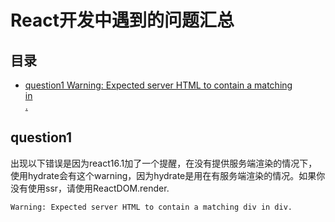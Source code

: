 # React开发中遇到的问题汇总

## 目录

* [question1 Warning: Expected server HTML to contain a matching <div> in <div>.](#question1)

## question1

出现以下错误是因为react16.1加了一个提醒，在没有提供服务端渲染的情况下，使用hydrate会有这个warning，因为hydrate是用在有服务端渲染的情况。如果你没有使用ssr，请使用ReactDOM.render.

``` Warning: Expected server HTML to contain a matching div in div. ```
